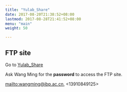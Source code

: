 ```yaml
---
title: "Yulab_Share"
date: 2017-08-20T21:38:52+08:00
lastmod: 2017-08-28T21:41:52+08:00
menu: "main"
weight: 50

---
```


## FTP site

Go to <a href="ftp://yuftp@192.168.206.171/Share">Yulab_Share</a>
	  
Ask Wang Ming for the **password** to access the FTP site. 

 <mailto:wangming@ibp.ac.cn>, <13910849125>




